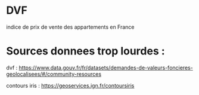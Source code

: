# DVF
indice de prix de vente des appartements en France


# Sources donnees trop lourdes : 
dvf : https://www.data.gouv.fr/fr/datasets/demandes-de-valeurs-foncieres-geolocalisees/#/community-resources

contours iris : https://geoservices.ign.fr/contoursiris

